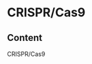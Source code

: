 # CRISPR/Cas9



## Content

<span class="fragment fade-in-then-out" data-fragment-index="1 2 3">CRISPR</span><span class="fragment fade-in-then-out" data-fragment-index="2 3">/Cas</span><span class="fragment fade-in-then-out" data-fragment-index="3">9</span>
